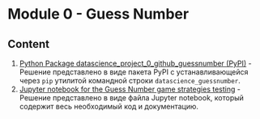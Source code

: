 # Module 0 - Guess Number

## Content

1. [Python Package datascience_project_0_github_guessnumber (PyPI)](datascience_project_0_github_guessnumber) - Решение представлено в виде пакета PyPI с устанавливающейся через `pip` утилитой командной строки `datascience_guessnumber`.
2. [Jupyter notebook for the Guess Number game strategies testing](jupyter-notebook) - Решение представлено в виде файла Jupyter notebook, который содержит весь необходимый код и документацию.
